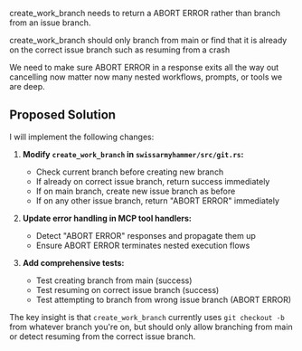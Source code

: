 create_work_branch needs to return a ABORT ERROR rather than branch from an issue branch.

create_work_branch should only branch from main or find that it is already on the correct issue branch such as resuming from a crash

We need to make sure ABORT ERROR in a response exits all the way out cancelling now matter now many nested workflows, prompts, or tools we are deep.

## Proposed Solution

I will implement the following changes:

1. **Modify `create_work_branch` in `swissarmyhammer/src/git.rs`:**
   - Check current branch before creating new branch
   - If already on correct issue branch, return success immediately  
   - If on main branch, create new issue branch as before
   - If on any other issue branch, return "ABORT ERROR" immediately

2. **Update error handling in MCP tool handlers:**
   - Detect "ABORT ERROR" responses and propagate them up
   - Ensure ABORT ERROR terminates nested execution flows

3. **Add comprehensive tests:**
   - Test creating branch from main (success)
   - Test resuming on correct issue branch (success) 
   - Test attempting to branch from wrong issue branch (ABORT ERROR)

The key insight is that `create_work_branch` currently uses `git checkout -b` from whatever branch you're on, but should only allow branching from main or detect resuming from the correct issue branch.
